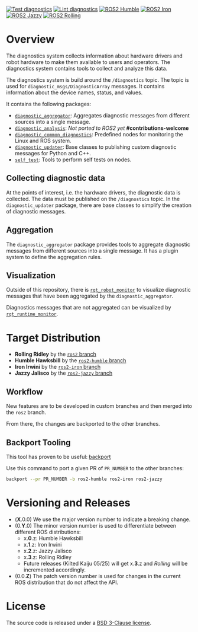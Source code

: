 [![Test diagnostics](https://img.shields.io/github/actions/workflow/status/ros/diagnostics/test.yaml?label=test&style=flat-square)](https://github.com/ros/diagnostics/actions/workflows/test.yaml) [![Lint diagnostics](https://img.shields.io/github/actions/workflow/status/ros/diagnostics/lint.yaml?label=lint&style=flat-square)](https://github.com/ros/diagnostics/actions/workflows/lint.yaml) [![ROS2 Humble](https://img.shields.io/ros/v/humble/diagnostics.svg?style=flat-square)](https://index.ros.org/r/diagnostics/#humble) [![ROS2 Iron](https://img.shields.io/ros/v/iron/diagnostics.svg?style=flat-square)](https://index.ros.org/r/diagnostics/#iron) [![ROS2 Jazzy](https://img.shields.io/ros/v/jazzy/diagnostics.svg?style=flat-square)](https://index.ros.org/r/diagnostics/#jazzy) [![ROS2 Rolling](https://img.shields.io/ros/v/rolling/diagnostics.svg?style=flat-square)](https://index.ros.org/r/diagnostics/#rolling)

# Overview

The diagnostics system collects information about hardware drivers and robot hardware to make them available to users and operators.
The diagnostics system contains tools to collect and analyze this data.

The diagnostics system is build around the `/diagnostics` topic. The topic is used for `diagnostic_msgs/DiagnosticArray` messages.
It contains information about the device names, status, and values.

It contains the following packages:

- [`diagnostic_aggregator`](/diagnostic_aggregator/): Aggregates diagnostic messages from different sources into a single message.
- [`diagnostic_analysis`](/diagnostics/): *Not ported to ROS2 yet* **#contributions-welcome**
- [`diagnostic_common_diagnostics`](/diagnostic_common_diagnostics/): Predefined nodes for monitoring the Linux and ROS system.
- [`diagnostic_updater`](/diagnostic_updater/): Base classes to publishing custom diagnostic messages for Python and C++.
- [`self_test`](/self_test/): Tools to perform self tests on nodes.

## Collecting diagnostic data

At the points of interest, i.e. the hardware drivers, the diagnostic data is collected.
The data must be published on the `/diagnostics` topic.
In the `diagnostic_updater` package, there are base classes to simplify the creation of diagnostic messages.

## Aggregation

The `diagnostic_aggregator` package provides tools to aggregate diagnostic messages from different sources into a single message. It has a plugin system to define the aggregation rules.

## Visualization

Outside of this repository, there is [`rqt_robot_monitor`](https://index.ros.org/p/rqt_robot_monitor/) to visualize diagnostic messages that have been aggregated by the `diagnostic_aggregator`.

Diagnostics messages that are not aggregated can be visualized by [`rqt_runtime_monitor`](https://index.ros.org/p/rqt_runtime_monitor/).

# Target Distribution

- **Rolling Ridley** by the [`ros2` branch](https://github.com/ros/diagnostics/tree/ros2)
- **Humble Hawksbill** by the [`ros2-humble` branch](https://github.com/ros/diagnostics/tree/ros2-humble)
- **Iron Irwini** by the [`ros2-iron` branch](https://github.com/ros/diagnostics/tree/ros2-iron)
- **Jazzy Jalisco** by the [`ros2-jazzy` branch](https://github.com/ros/diagnostics/tree/ros2-jazzy)

## Workflow

New features are to be developed in custom branches and then merged into the `ros2` branch.

From there, the changes are backported to the other branches.

## Backport Tooling

This tool has proven to be useful: [backport](https://www.npmjs.com/package/backport)

Use this command to port a given PR of `PR_NUMBER` to the other branches:

```bash
backport --pr PR_NUMBER -b ros2-humble ros2-iron ros2-jazzy
```

# Versioning and Releases

- (__X__.0.0) We use the major version number to indicate a breaking change.
- (0.__Y__.0) The minor version number is used to differentiate between different ROS distributions:
  - x.__0__.z: Humble Hawksbill
  - x.__1__.z: Iron Irwini
  - x.__2__.z: Jazzy Jalisco
  - x.__3__.z: Rolling Ridley
  - Future releases (Kilted Kaiju 05/25) will get x.__3__.z and _Rolling_ will be incremented accordingly.
- (0.0.__Z__) The patch version number is used for changes in the current ROS distribution that do not affect the API.

# License

The source code is released under a [BSD 3-Clause license](LICENSE).
